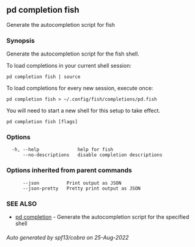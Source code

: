## pd completion fish

Generate the autocompletion script for fish

### Synopsis

Generate the autocompletion script for the fish shell.

To load completions in your current shell session:

	pd completion fish | source

To load completions for every new session, execute once:

	pd completion fish > ~/.config/fish/completions/pd.fish

You will need to start a new shell for this setup to take effect.


```
pd completion fish [flags]
```

### Options

```
  -h, --help              help for fish
      --no-descriptions   disable completion descriptions
```

### Options inherited from parent commands

```
      --json          Print output as JSON
      --json-pretty   Pretty print output as JSON
```

### SEE ALSO

* [pd completion](/docs/commands/pd_completion.html)	 - Generate the autocompletion script for the specified shell

###### Auto generated by spf13/cobra on 25-Aug-2022
